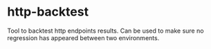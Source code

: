 # http-backtest
Tool to backtest http endpoints results. Can be used to make sure no regression has appeared between two environments.

